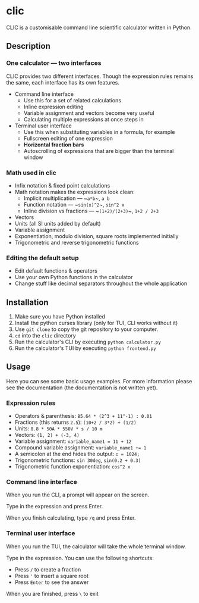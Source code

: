 # clic

CLIC
is a customisable command line scientific calculator written in Python.

## Description

### One calculator — two interfaces

CLIC provides two different interfaces.
Though the expression rules remains the same,
each interface has its own features.

- Command line interface
    + Use this for a set of related calculations
    + Inline expression editing
    + Variable assignment and vectors become very useful
    + Calculating multiple expressions at once steps in
- Terminal user interface
    + Use this when substituting variables in a formula, for example
    + Fullscreen editing of one expression
    + **Horizontal fraction bars**
    + Autoscrolling of expressions that are bigger than the terminal window

### Math used in clic

- Infix notation & fixed point calculations
- Math notation makes the expressions look clean:
    + Implicit multiplication — ~`a*b`~, `a b`
    + Function notation — ~`sin(x)^2`~, `sin^2 x`
    + Inline division vs fractions — ~`(1+2)/(2+3)`~, `1+2 / 2+3`
- Vectors
- Units (all SI units added by default)
- Variable assignment
- Exponentiation, modulo division, square roots implemented initially
- Trigonometric and reverse trigonometric functions

### Editing the default setup

- Edit default functions & operators
- Use your own Python functions in the calculator
- Change stuff like decimal separators throughout the whole application

## Installation

1. Make sure you have Python installed
2. Install the python curses library (only for TUI, CLI works without it)
3. Use `git clone` to copy the git repository to your computer.
4. `cd` into the `clic` directory
5. Run the calculator's CLI by executing `python calculator.py`
6. Run the calculator's TUI by executing `python frontend.py`

## Usage

Here you can see some basic usage examples. For more information
please see the documentation (the documentation is not written yet).

### Expression rules

- Operators & parenthesis: `85.64 * (2^3 + 11^-1) : 0.01`
- Fractions (this returns `2.5`): `(10+2 / 3*2) + (1/2)`
- Units: `0.8 * 50A * 550V * s / 10 m`
- Vectors: `(1, 2) + (-3, 4)`
- Variable assignment: `variable_name1 = 11 + 12`
- Compound variable assignment: `variable_name1 += 1`
- A semicolon at the end hides the output: `c = 1024;`
- Trigonometric functions: `sin 30deg`, `sin(0.2 + 0.3)`
- Trigonometric function exponentiation: `cos^2 x`

### Command line interface

When you run the CLI, a prompt will appear on the screen.

Type in the expression and press Enter.

When you finish calculating, type `/q` and press Enter.

### Terminal user interface

When you run the TUI, the calculator will take the whole terminal window.

Type in the expression. You can use the following shortcuts:

- Press `/` to create a fraction
- Press `'` to insert a square root
- Press `Enter` to see the answer

When you are finished, press `\` to exit
